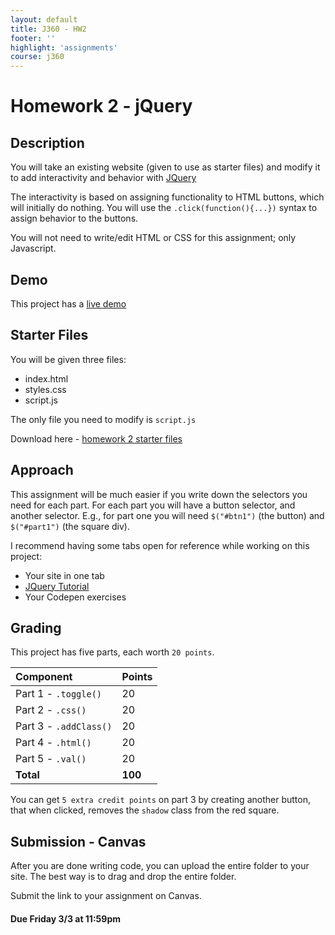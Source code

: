 ```yaml
---
layout: default
title: J360 - HW2
footer: ''
highlight: 'assignments'
course: j360
---
```

# Homework 2 - jQuery
## Description
You will take an existing website (given to use as starter files) and modify it to add interactivity and behavior with [JQuery](http://www.w3schools.com/jquery/default.asp)

The interactivity is based on assigning functionality to HTML buttons, which will initially do nothing. You will use the `.click(function(){...})` syntax to assign behavior to the buttons.

You will not need to write/edit HTML or CSS for this assignment; only Javascript.

## Demo
This project has a [live demo](demo/hw2/)

## Starter Files
You will be given three files:

 * index.html
 * styles.css
 * script.js

The only file you need to modify is `script.js`

Download here - [homework 2 starter files](starter/hw2-starter.zip)

## Approach
This assignment will be much easier if you write down the selectors you need for each part. For each part you will have a button selector, and another selector. E.g., for part one you will need `$("#btn1")` (the button) and `$("#part1")` (the square div).

I recommend having some tabs open for reference while working on this project:

* Your site in one tab
* [JQuery Tutorial](http://www.w3schools.com/jquery/default.asp)
* Your Codepen exercises


## Grading

This project has five parts, each worth `20 points`.

| Component              | Points  |
|:-----------------------|:--------|
| Part 1 - `.toggle()`   | 20      |
| Part 2 - `.css()`      | 20      |
| Part 3 - `.addClass()` | 20      |
| Part 4 - `.html()`     | 20      |
| Part 5 - `.val()`      | 20      |
| **Total**              | **100** |

You can get `5 extra credit points` on part 3 by creating another button, that when clicked, removes the `shadow` class from the red square.

## Submission - Canvas
After you are done writing code, you can upload the entire folder to your site. The best way is to drag and drop the entire folder.

Submit the link to your assignment on Canvas.

#### **Due Friday 3/3 at 11:59pm**